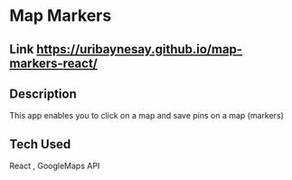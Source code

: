 # Map Markers

## Link https://uribaynesay.github.io/map-markers-react/

## Description
This app enables you to click on a map and save pins on a map (markers)

## Tech Used
React , GoogleMaps API
